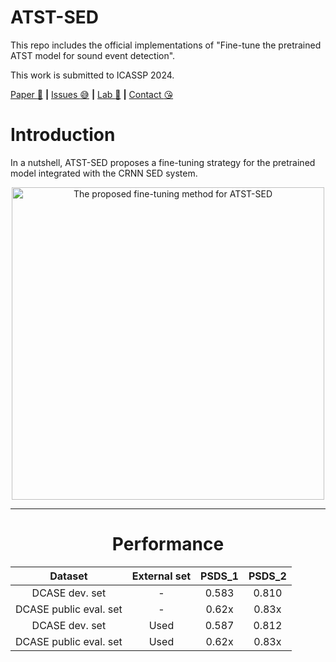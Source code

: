 # ATST-SED
This repo includes the official implementations of "Fine-tune the pretrained ATST model for sound event detection".

This work is submitted to ICASSP 2024.

[Paper :star_struck:](TBC) **|** [Issues :sweat_smile:](https://github.com/Audio-WestlakeU/ATST-SED/issues)
 **|** [Lab :hear_no_evil:](https://github.com/Audio-WestlakeU) **|** [Contact :kissing_heart:](sao_year@126.com)

# Introduction

In a nutshell, ATST-SED proposes a fine-tuning strategy for the pretrained model integrated with the CRNN SED system.
<div align="center">
<image src="/src/flowchart.png"  width="500" alt="The proposed fine-tuning method for ATST-SED" />

---

# Performance
| Dataset | External set | PSDS_1 | PSDS_2 |
| :--------: | :--: | :----: | :----: |
| DCASE dev. set | - | 0.583 | 0.810 |
| DCASE public eval. set | - | 0.62x | 0.83x |
| DCASE dev. set | Used | 0.587 | 0.812 |
| DCASE public eval. set | Used | 0.62x | 0.83x |